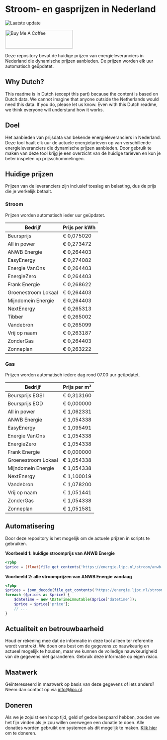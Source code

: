# Stroom- en gasprijzen in Nederland

![Laatste update](https://img.shields.io/badge/laatste%20update-2023--09--06%2012%3A00%20CET-brightgreen)

<a href="https://www.buymeacoffee.com/Lars-" target="_blank"><img src="https://cdn.buymeacoffee.com/buttons/v2/default-orange.png" alt="Buy Me A Coffee" height="60" style="height: 60px !important;width: 217px !important;" ></a>

Deze repository bevat de huidige prijzen van energieleveranciers in Nederland die dynamische prijzen aanbieden. De prijzen worden elk uur automatisch geüpdatet.

## Why Dutch?

This readme is in Dutch (except this part) because the content is based on Dutch data. We cannot imagine that anyone outside the Netherlands would need this data. If you do, please let us know. Even with this Dutch readme, we think
everyone will understand how it works.

## Doel

Het aanbieden van prijsdata van bekende energieleveranciers in Nederland. Deze tool haalt elk uur de actuele energietarieven op van verschillende energieleveranciers die dynamische prijzen aanbieden. Door gebruik te maken van deze tool
krijg je een overzicht van de huidige tarieven en kun je beter inspelen op prijsschommelingen.

## Huidige prijzen

Prijzen van de leveranciers zijn inclusief toeslag en belasting, dus de prijs die je werkelijk betaalt.

### Stroom

Prijzen worden automatisch ieder uur geüpdatet.

 Bedrijf | Prijs per kWh 
---------|---------------
Beursprijs | € 0,075020
All in power | € 0,273472
ANWB Energie | € 0,264403
EasyEnergy | € 0,274082
Energie VanOns | € 0,264403
EnergieZero | € 0,264403
Frank Energie | € 0,268622
Groenestroom Lokaal | € 0,264403
Mijndomein Energie | € 0,264403
NextEnergy | € 0,265313
Tibber | € 0,265002
Vandebron | € 0,265099
Vrij op naam | € 0,263187
ZonderGas | € 0,264403
Zonneplan | € 0,263222


### Gas

Prijzen worden automatisch iedere dag rond 07.00 uur geüpdatet.

 Bedrijf | Prijs per m³ 
---------|--------------
Beursprijs EGSI | € 0,313160
Beursprijs EOD | € 0,000000
All in power | € 1,062331
ANWB Energie | € 1,054338
EasyEnergy | € 1,095491
Energie VanOns | € 1,054338
EnergieZero | € 1,054338
Frank Energie | € 0,000000
Groenestroom Lokaal | € 1,054338
Mijndomein Energie | € 1,054338
NextEnergy | € 1,100019
Vandebron | € 1,078200
Vrij op naam | € 1,051441
ZonderGas | € 1,054338
Zonneplan | € 1,051581


## Automatisering

Door deze repository is het mogelijk om de actuele prijzen in scripts te gebruiken.

**Voorbeeld 1: huidige stroomprijs van ANWB Energie**

```php
<?php
$price = (float)file_get_contents('https://energie.ljpc.nl/stroom/anwb-energie-nu.txt');

```

**Voorbeeld 2: alle stroomprijzen van ANWB Energie vandaag**

```php
<?php
$prices = json_decode(file_get_contents('https://energie.ljpc.nl/stroom/all-in-power-vandaag.json'),true);
foreach ($prices as $price) {
    $dateTime = new \DateTimeImmutable($price['datetime']);
    $price = $price['price'];
    // ...
}
```

## Actualiteit en betrouwbaarheid

Houd er rekening mee dat de informatie in deze tool alleen ter referentie wordt verstrekt. We doen ons best om de gegevens zo nauwkeurig en actueel mogelijk te houden, maar we kunnen de volledige nauwkeurigheid van de gegevens niet
garanderen. Gebruik deze informatie op eigen risico.

## Maatwerk

Geïnteresseerd in maatwerk op basis van deze gegevens of iets anders? Neem dan contact op
via [info@ljpc.nl](mailto:info@ljpc.nl?subject=Energie%20prijzen).

## Doneren

Als we je zojuist een hoop tijd, geld of gedoe bespaard hebben, zouden we het fijn vinden als je zou willen overwegen een
donatie te doen. Alle donaties worden gebruikt om systemen als dit mogelijk te
maken. [Klik hier](https://www.buymeacoffee.com/Lars-) om te doneren.
